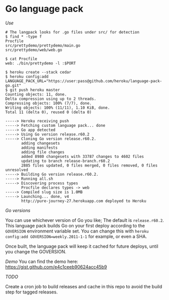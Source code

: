 # Go language pack

*Use*

    # The langpack looks for .go files under src/ for detection
    $ find * -type f
    Procfile
    src/prettydemo/prettydemo/main.go
    src/prettydemo/web/web.go

    $ cat Procfile
    web: ./bin/prettydemo -l :$PORT

    $ heroku create --stack cedar
    $ heroku config:add LANGUAGE_PACK_URL="https://user:pass@github.com/heroku/language-pack-go.git"
    $ git push heroku master
    Counting objects: 11, done.
    Delta compression using up to 2 threads.
    Compressing objects: 100% (7/7), done.
    Writing objects: 100% (11/11), 1.10 KiB, done.
    Total 11 (delta 0), reused 0 (delta 0)

    -----> Heroku receiving push
    -----> Fetching custom language pack... done
    -----> Go app detected
    -----> Using Go version release.r60.2
    -----> Cloning Go version release.r60.2.
           adding changesets
           adding manifests
           adding file changes
           added 8980 changesets with 33787 changes to 4602 files
           updating to branch release-branch.r60.2
           2885 files updated, 0 files merged, 0 files removed, 0 files unresolved
    -----> Building Go version release.r60.2.
    -----> Running all.sh
    -----> Discovering process types
           Procfile declares types -> web
    -----> Compiled slug size is 1.0MB
    -----> Launching... done, v4
           http://pure-journey-27.herokuapp.com deployed to Heroku


*Go versions*

You can use whichever version of Go you like; The
default is `release.r60.2`. This language pack builds Go
on your first deploy according to the `GOVERSION`
environment variable set. You can change this with
`heroku config:add GOVERSION=weekly.2011-1-1` for
example, or even a SHA.

Once built, the language pack will keep it cached for
future deploys, until you change the GOVERSION.

*Demo*
You can find the demo here:
https://gist.github.com/e4c1ceeb90624acc45b9

*TODO*

Create a cron job to build releases and cache in this
repo to avoid the build step for tagged releases.

